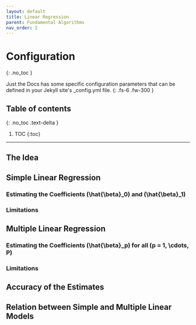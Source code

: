 ```yaml
---
layout: default
title: Linear Regression
parent: Fundamental Algorithms
nav_order: 2
---
```


# Configuration
{: .no_toc }

Just the Docs has some specific configuration parameters that can be defined in your Jekyll site's \_config.yml file.
{: .fs-6 .fw-300 }

## Table of contents
{: .no_toc .text-delta }

1. TOC
{:toc}

---

## The Idea

## Simple Linear Regression

### Estimating the Coefficients \(\hat{\beta}_0\) and \(\hat{\beta}_1\)

### Limitations

## Multiple Linear Regression

### Estimating the Coefficients \(\hat{\beta}_p\) for all \(p = 1, \cdots, P\)

### Limitations

## Accuracy of the Estimates

## Relation between Simple and Multiple Linear Models
